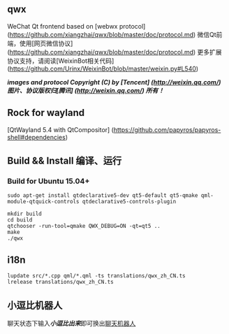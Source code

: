 qwx
----

WeChat Qt frontend based on [webwx protocol] (https://github.com/xiangzhai/qwx/blob/master/doc/protocol.md) 
微信Qt前端，使用[网页微信协议] (https://github.com/xiangzhai/qwx/blob/master/doc/protocol.md) 更多扩展协议支持，请阅读[WeixinBot相关代码] (https://github.com/Urinx/WeixinBot/blob/master/weixin.py#L540)

***images and protocol Copyright (C) by [Tencent] (http://weixin.qq.com/)*** 
***图片、协议版权归[腾讯] (http://weixin.qq.com/) 所有！***

## Rock for wayland 

[QtWayland 5.4 with QtCompositor] (https://github.com/papyros/papyros-shell#dependencies)


## Build && Install 编译、运行

### Build for Ubuntu 15.04+

```
sudo apt-get install qtdeclarative5-dev qt5-default qt5-qmake qml-module-qtquick-controls qtdeclarative5-controls-plugin

mkdir build
cd build
qtchooser -run-tool=qmake QWX_DEBUG=ON -qt=qt5 ..
make
./qwx

```

## i18n

```
lupdate src/*.cpp qml/*.qml -ts translations/qwx_zh_CN.ts
lrelease translations/qwx_zh_CN.ts
```

## 小逗比机器人
聊天状态下输入***小逗比出来***即可换出[聊天机器人](http://www.xiaodoubi.com/)

